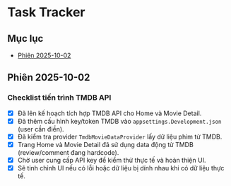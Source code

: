 # Task Tracker

## Mục lục
- [Phiên 2025-10-02](#phiên-2025-10-02)

## Phiên 2025-10-02
### Checklist tiến trình TMDB API
- [x] Đã lên kế hoạch tích hợp TMDB API cho Home và Movie Detail.
- [x] Đã thêm cấu hình key/token TMDB vào `appsettings.Development.json` (user cần điền).
- [x] Đã kiểm tra provider `TmdbMovieDataProvider` lấy dữ liệu phim từ TMDB.
- [x] Trang Home và Movie Detail đã sử dụng data động từ TMDB (review/comment đang hardcode).
- [x] Chờ user cung cấp API key để kiểm thử thực tế và hoàn thiện UI.
- [x] Sẽ tinh chỉnh UI nếu có lỗi hoặc dữ liệu bị dính nhau khi có dữ liệu thực tế.
